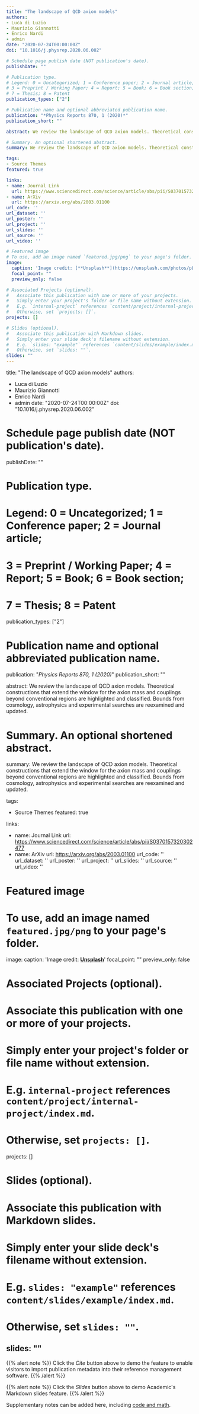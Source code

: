 ```yaml
---
title: "The landscape of QCD axion models"
authors:
- Luca di Luzio
- Maurizio Giannotti
- Enrico Nardi
- admin
date: "2020-07-24T00:00:00Z"
doi: "10.1016/j.physrep.2020.06.002"

# Schedule page publish date (NOT publication's date).
publishDate: ""

# Publication type.
# Legend: 0 = Uncategorized; 1 = Conference paper; 2 = Journal article;
# 3 = Preprint / Working Paper; 4 = Report; 5 = Book; 6 = Book section;
# 7 = Thesis; 8 = Patent
publication_types: ["2"]

# Publication name and optional abbreviated publication name.
publication: "*Physics Reports 870, 1 (2020)*"
publication_short: ""

abstract: We review the landscape of QCD axion models. Theoretical constructions that extend the window for the axion mass and couplings beyond conventional regions are highlighted and classified. Bounds from cosmology, astrophysics and experimental searches are reexamined and updated.

# Summary. An optional shortened abstract.
summary: We review the landscape of QCD axion models. Theoretical constructions that extend the window for the axion mass and couplings beyond conventional regions are highlighted and classified. Bounds from cosmology, astrophysics and experimental searches are reexamined and updated.

tags:
- Source Themes
featured: true

links:
- name: Journal Link
  url: https://www.sciencedirect.com/science/article/abs/pii/S0370157320302477
- name: ArXiv
  url: https://arxiv.org/abs/2003.01100
url_code: ''
url_dataset: ''
url_poster: ''
url_project: ''
url_slides: ''
url_source: ''
url_video: ''

# Featured image
# To use, add an image named `featured.jpg/png` to your page's folder. 
image:
  caption: 'Image credit: [**Unsplash**](https://unsplash.com/photos/pLCdAaMFLTE)'
  focal_point: ""
  preview_only: false

# Associated Projects (optional).
#   Associate this publication with one or more of your projects.
#   Simply enter your project's folder or file name without extension.
#   E.g. `internal-project` references `content/project/internal-project/index.md`.
#   Otherwise, set `projects: []`.
projects: []

# Slides (optional).
#   Associate this publication with Markdown slides.
#   Simply enter your slide deck's filename without extension.
#   E.g. `slides: "example"` references `content/slides/example/index.md`.
#   Otherwise, set `slides: ""`.
slides: ""
---
```

title: "The landscape of QCD axion models"
authors:
- Luca di Luzio
- Maurizio Giannotti
- Enrico Nardi
- admin
date: "2020-07-24T00:00:00Z"
doi: "10.1016/j.physrep.2020.06.002"

# Schedule page publish date (NOT publication's date).
publishDate: ""

# Publication type.
# Legend: 0 = Uncategorized; 1 = Conference paper; 2 = Journal article;
# 3 = Preprint / Working Paper; 4 = Report; 5 = Book; 6 = Book section;
# 7 = Thesis; 8 = Patent
publication_types: ["2"]

# Publication name and optional abbreviated publication name.
publication: "*Physics Reports 870, 1 (2020)*"
publication_short: ""

abstract: We review the landscape of QCD axion models. Theoretical constructions that extend the window for the axion mass and couplings beyond conventional regions are highlighted and classified. Bounds from cosmology, astrophysics and experimental searches are reexamined and updated.

# Summary. An optional shortened abstract.
summary: We review the landscape of QCD axion models. Theoretical constructions that extend the window for the axion mass and couplings beyond conventional regions are highlighted and classified. Bounds from cosmology, astrophysics and experimental searches are reexamined and updated.

tags:
- Source Themes
featured: true

links:
- name: Journal Link
  url: https://www.sciencedirect.com/science/article/abs/pii/S0370157320302477
- name: ArXiv
  url: https://arxiv.org/abs/2003.01100
url_code: ''
url_dataset: ''
url_poster: ''
url_project: ''
url_slides: ''
url_source: ''
url_video: ''

# Featured image
# To use, add an image named `featured.jpg/png` to your page's folder. 
image:
  caption: 'Image credit: [**Unsplash**](https://unsplash.com/photos/pLCdAaMFLTE)'
  focal_point: ""
  preview_only: false

# Associated Projects (optional).
#   Associate this publication with one or more of your projects.
#   Simply enter your project's folder or file name without extension.
#   E.g. `internal-project` references `content/project/internal-project/index.md`.
#   Otherwise, set `projects: []`.
projects: []

# Slides (optional).
#   Associate this publication with Markdown slides.
#   Simply enter your slide deck's filename without extension.
#   E.g. `slides: "example"` references `content/slides/example/index.md`.
#   Otherwise, set `slides: ""`.
slides: ""
---

{{% alert note %}}
Click the *Cite* button above to demo the feature to enable visitors to import publication metadata into their reference management software.
{{% /alert %}}

{{% alert note %}}
Click the *Slides* button above to demo Academic's Markdown slides feature.
{{% /alert %}}

Supplementary notes can be added here, including [code and math](https://sourcethemes.com/academic/docs/writing-markdown-latex/).

